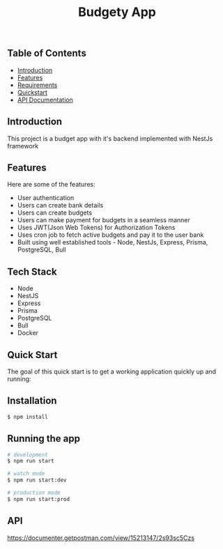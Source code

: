 <h1 align="center"> Budgety App </h1> <br>


## Table of Contents

- [Introduction](#introduction)
- [Features](#features)
- [Requirements](#requirements)
- [Quickstart](#quick-start)
- [API Documentation](#documentation)




## Introduction
This project is a budget app with it's backend implemented with NestJs framework

## Features
Here are some of the features:

- User authentication
- Users can create bank details
- Users can create budgets
- Users can make payment for budgets in a seamless manner
- Uses JWT(Json Web Tokens) for Authorization Tokens
- Uses cron job to fetch active budgets and pay it to the user bank
- Built using well established tools - Node, NestJs, Express, Prisma, PostgreSQL, Bull

## Tech Stack
- Node
- NestJS
- Express
- Prisma
- PostgreSQL
- Bull
- Docker

## Quick Start

The goal of this quick start is to get a working application quickly up and running:
## Installation

```bash
$ npm install
```

## Running the app

```bash
# development
$ npm run start

# watch mode
$ npm run start:dev

# production mode
$ npm run start:prod
```

## API
https://documenter.getpostman.com/view/15213147/2s93sc5Czs
